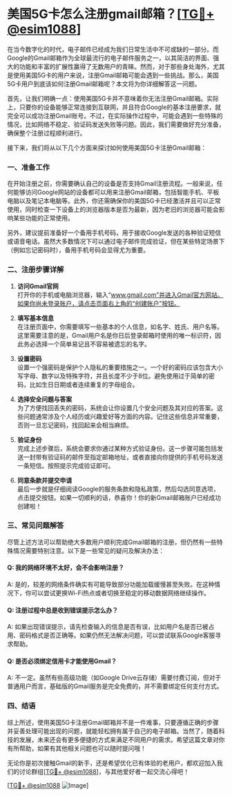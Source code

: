 # 美国5G卡怎么注册gmail邮箱？[[TG💪+ @esim1088](https://t.me/s/esim1088)]

在当今数字化的时代，电子邮件已经成为我们日常生活中不可或缺的一部分。而Google的Gmail邮箱作为全球最流行的电子邮件服务之一，以其简洁的界面、强大的功能和丰富的扩展性赢得了无数用户的青睐。然而，对于那些身处海外，尤其是使用美国5G卡的用户来说，注册Gmail邮箱可能会遇到一些挑战。那么，美国5G卡用户到底该如何注册Gmail邮箱呢？本文将为你详细解答这一问题。

首先，让我们明确一点：使用美国5G卡并不意味着你无法注册Gmail邮箱。实际上，只要你的设备能够正常连接到互联网，并且符合Google的基本注册要求，就完全可以成功注册Gmail账号。不过，在实际操作过程中，可能会遇到一些特殊的情况，比如网络不稳定、验证码发送失败等问题。因此，我们需要做好充分准备，确保整个注册过程顺利进行。

接下来，我们将从以下几个方面来探讨如何使用美国5G卡注册Gmail邮箱：

### 一、准备工作

在开始注册之前，你需要确认自己的设备是否支持Gmail注册流程。一般来说，任何能够访问Google网站的设备都可以用来注册Gmail邮箱，包括智能手机、平板电脑以及笔记本电脑等。此外，你还需确保你的美国5G卡已经激活并且可以正常使用，同时检查一下设备上的浏览器版本是否为最新，因为老旧的浏览器可能会影响某些功能的正常使用。

另外，建议提前准备好一个备用手机号码，用于接收Google发送的各种验证短信或语音电话。虽然大多数情况下可以通过电子邮件完成验证，但在某些特定场景下（例如忘记密码时），备用手机号码会显得尤为重要。

### 二、注册步骤详解

1. **访问Gmail官网**  
   打开你的手机或电脑浏览器，输入“www.gmail.com”并进入Gmail官方网站。如果你尚未登录账户，请点击页面右上角的“创建账户”按钮。

2. **填写基本信息**  
   在注册页面中，你需要填写一些基本的个人信息，如名字、姓氏、用户名等。这里需要注意的是，Gmail用户名是你日后登录邮箱时使用的唯一标识符，因此务必选择一个简单易记且不容易被遗忘的名字。

3. **设置密码**  
   设置一个强密码是保护个人隐私的重要措施之一。一个好的密码应该包含大小写字母、数字以及特殊字符，并且长度不少于8位。避免使用过于简单的密码，比如生日日期或者连续重复的字母组合。

4. **选择安全问题与答案**  
   为了方便找回丢失的密码，系统会让你设置几个安全问题及其对应的答案。这些问题通常涉及个人经历或兴趣爱好等方面的内容。记住这些信息非常重要，否则一旦忘记密码，找回起来会相当麻烦。

5. **验证身份**  
   完成上述步骤后，系统会要求你通过某种方式验证身份。这一步骤可能包括发送一封带有验证码的邮件至指定邮箱地址，或者直接向你提供的手机号码发送一条短信。按照提示完成验证即可。

6. **同意条款并提交申请**  
   最后一步就是仔细阅读Google的服务条款和隐私政策，然后勾选同意选项，点击提交按钮。如果一切顺利的话，恭喜你！你的新Gmail邮箱账户已经成功创建啦！

### 三、常见问题解答

尽管上述方法可以帮助绝大多数用户顺利完成Gmail邮箱的注册，但仍然有一些特殊情况需要特别注意。以下是一些常见的疑问及解决办法：

#### Q: 我的网络环境不太好，会不会影响注册？
A: 是的，较差的网络条件确实有可能导致部分功能加载缓慢甚至失败。在这种情况下，你可以尝试更换Wi-Fi热点或者切换至稳定的移动数据网络继续操作。

#### Q: 注册过程中总是收到错误提示怎么办？
A: 如果出现错误提示，请先检查输入的信息是否有误，比如用户名是否已被占用、密码格式是否正确等。如果仍然无法解决问题，可以尝试联系Google客服寻求帮助。

#### Q: 是否必须绑定信用卡才能使用Gmail？
A: 不一定。虽然有些高级功能（如Google Drive云存储）需要付费订阅，但对于普通用户而言，基础版的Gmail服务是完全免费的，并不需要绑定任何支付方式。

### 四、结语

综上所述，使用美国5G卡注册Gmail邮箱并不是一件难事，只要遵循正确的步骤并妥善处理可能出现的问题，就能轻松拥有属于自己的电子邮箱。当然了，随着科技的发展，未来还会有更多便捷的方式来满足不同用户的需求。希望这篇文章对你有所帮助，如果有其他相关问题也可以随时提问哦！

无论你是初次接触Gmail的新手，还是希望优化已有体验的老用户，都欢迎加入我们的讨论群组[[TG💪+ @esim1088](https://t.me/s/esim1088)]，与其他爱好者一起交流心得吧！

[[TG💪+ @esim1088](https://t.me/s/esim1088) ![Image](https://i.postimg.cc/4NQfJmqS/Snipaste-2025-05-13-00-14-12.png)]